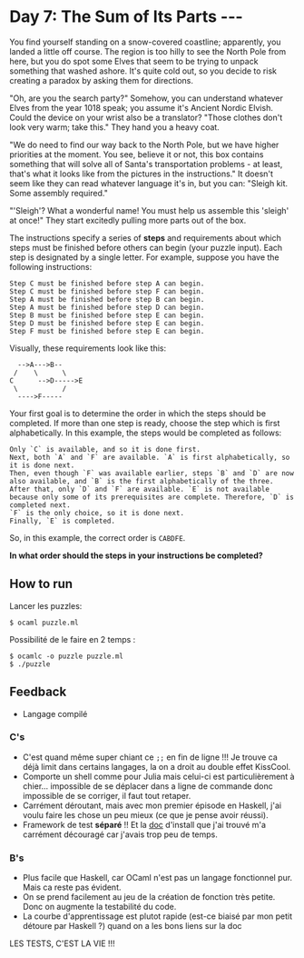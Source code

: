 # Day 7: The Sum of Its Parts ---

You find yourself standing on a snow-covered coastline; apparently, you landed a little off course. The region is too hilly to see the North Pole from here, but you do spot some Elves that seem to be trying to unpack something that washed ashore. It's quite cold out, so you decide to risk creating a paradox by asking them for directions.

"Oh, are you the search party?" Somehow, you can understand whatever Elves from the year 1018 speak; you assume it's Ancient Nordic Elvish. Could the device on your wrist also be a translator? "Those clothes don't look very warm; take this." They hand you a heavy coat.

"We do need to find our way back to the North Pole, but we have higher priorities at the moment. You see, believe it or not, this box contains something that will solve all of Santa's transportation problems - at least, that's what it looks like from the pictures in the instructions." It doesn't seem like they can read whatever language it's in, but you can: "Sleigh kit. Some assembly required."

"'Sleigh'? What a wonderful name! You must help us assemble this 'sleigh' at once!" They start excitedly pulling more parts out of the box.

The instructions specify a series of **steps** and requirements about which steps must be finished before others can begin (your puzzle input). Each step is designated by a single letter. For example, suppose you have the following instructions:
```
Step C must be finished before step A can begin.
Step C must be finished before step F can begin.
Step A must be finished before step B can begin.
Step A must be finished before step D can begin.
Step B must be finished before step E can begin.
Step D must be finished before step E can begin.
Step F must be finished before step E can begin.
```

Visually, these requirements look like this:
```
  -->A--->B--
 /    \      \
C      -->D----->E
 \           /
  ---->F-----
```

Your first goal is to determine the order in which the steps should be completed. If more than one step is ready, choose the step which is first alphabetically. In this example, the steps would be completed as follows:

    Only `C` is available, and so it is done first.
    Next, both `A` and `F` are available. `A` is first alphabetically, so it is done next.
    Then, even though `F` was available earlier, steps `B` and `D` are now also available, and `B` is the first alphabetically of the three.
    After that, only `D` and `F` are available. `E` is not available because only some of its prerequisites are complete. Therefore, `D` is completed next.
    `F` is the only choice, so it is done next.
    Finally, `E` is completed.

So, in this example, the correct order is `CABDFE`.

**In what order should the steps in your instructions be completed?** 

## How to run

Lancer les puzzles:
```
$ ocaml puzzle.ml
```

Possibilité de le faire en 2 temps :
```
$ ocamlc -o puzzle puzzle.ml
$ ./puzzle
```

## Feedback

- Langage compilé

### C's
- C'est quand même super chiant ce `;;` en fin de ligne !!! Je trouve ca déjà limit dans certains langages, la on a droit au double effet KissCool.
- Comporte un shell comme pour Julia mais celui-ci est particulièrement à chier... impossible de se déplacer dans a ligne de commande donc impossible de se corriger, il faut tout retaper.
- Carrément déroutant, mais avec mon premier épisode en Haskell, j'ai voulu faire les chose un peu mieux (ce que je pense avoir réussi).
- Framework de test **séparé** !! Et la [doc](https://www.good-eris.net/formation-ocaml/modules/tests.html) d'install que j'ai trouvé m'a carrément découragé car j'avais trop peu de temps.

### B's
- Plus facile que Haskell, car OCaml n'est pas un langage fonctionnel pur. Mais ca reste pas évident.
- On se prend facilement au jeu de la création de fonction très petite. Donc on augmente la testabilité du code.
- La courbe d'apprentissage est plutot rapide (est-ce biaisé par mon petit détoure par Haskell ?) quand on a les bons liens sur la doc



LES TESTS, C'EST LA VIE !!!
